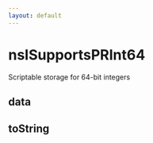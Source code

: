 ```yaml
---
layout: default
---
```


# nsISupportsPRInt64 #

Scriptable storage for 64-bit integers


## data ##

## toString ##
